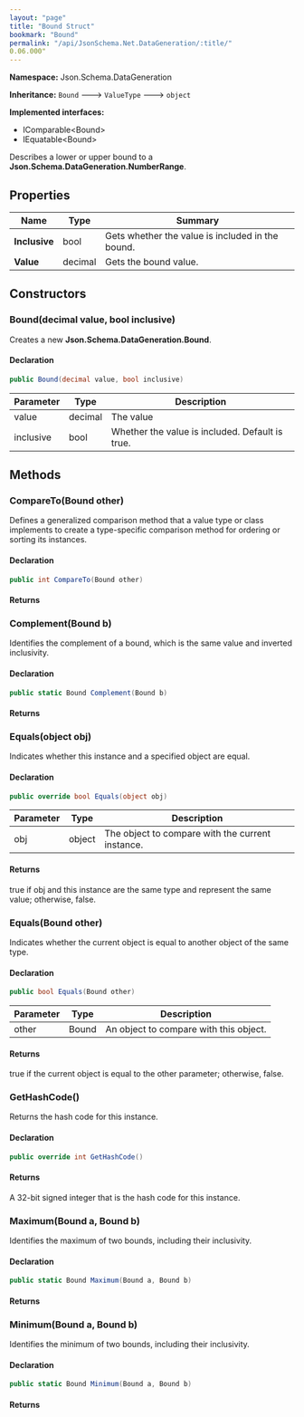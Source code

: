 ```yaml
---
layout: "page"
title: "Bound Struct"
bookmark: "Bound"
permalink: "/api/JsonSchema.Net.DataGeneration/:title/"
0.06.000"
---
```

**Namespace:** Json.Schema.DataGeneration

**Inheritance:**
`Bound`
 🡒 
`ValueType`
 🡒 
`object`

**Implemented interfaces:**

- IComparable\<Bound\>
- IEquatable\<Bound\>

Describes a lower or upper bound to a **Json.Schema.DataGeneration.NumberRange**.

## Properties

| Name | Type | Summary |
|---|---|---|
| **Inclusive** | bool | Gets whether the value is included in the bound. |
| **Value** | decimal | Gets the bound value. |

## Constructors

### Bound(decimal value, bool inclusive)

Creates a new **Json.Schema.DataGeneration.Bound**.

#### Declaration

```c#
public Bound(decimal value, bool inclusive)
```

| Parameter | Type | Description |
|---|---|---|
| value | decimal | The value |
| inclusive | bool | Whether the value is included. Default is true. |


## Methods

### CompareTo(Bound other)

Defines a generalized comparison method that a value type or class implements to create a type-specific comparison method for ordering or sorting its instances.

#### Declaration

```c#
public int CompareTo(Bound other)
```


#### Returns



### Complement(Bound b)

Identifies the complement of a bound, which is the same value and inverted inclusivity.

#### Declaration

```c#
public static Bound Complement(Bound b)
```


#### Returns



### Equals(object obj)

Indicates whether this instance and a specified object are equal.

#### Declaration

```c#
public override bool Equals(object obj)
```

| Parameter | Type | Description |
|---|---|---|
| obj | object | The object to compare with the current instance. |


#### Returns

true if <paramref name="obj">obj</paramref> and this instance are the same type and represent the same value; otherwise, false.

### Equals(Bound other)

Indicates whether the current object is equal to another object of the same type.

#### Declaration

```c#
public bool Equals(Bound other)
```

| Parameter | Type | Description |
|---|---|---|
| other | Bound | An object to compare with this object. |


#### Returns

true if the current object is equal to the <paramref name="other">other</paramref> parameter; otherwise, false.

### GetHashCode()

Returns the hash code for this instance.

#### Declaration

```c#
public override int GetHashCode()
```


#### Returns

A 32-bit signed integer that is the hash code for this instance.

### Maximum(Bound a, Bound b)

Identifies the maximum of two bounds, including their inclusivity.

#### Declaration

```c#
public static Bound Maximum(Bound a, Bound b)
```


#### Returns



### Minimum(Bound a, Bound b)

Identifies the minimum of two bounds, including their inclusivity.

#### Declaration

```c#
public static Bound Minimum(Bound a, Bound b)
```


#### Returns



